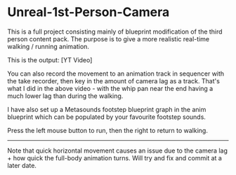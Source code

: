 # Unreal-1st-Person-Camera

This is a full project consisting mainly of blueprint modification of the third person content pack. The purpose is to give a more realistic real-time walking / running animation.

This is the output: [YT Video]

You can also record the movement to an animation track in sequencer with the take recorder, then key in the amount of camera lag as a track. That's what I did in the above video - with the whip pan near the end having a much lower lag than during the walking.

I have also set up a Metasounds footstep blueprint graph in the anim blueprint which can be populated by your favourite footstep sounds.

Press the left mouse button to run, then the right to return to walking.

--------

Note that quick horizontal movement causes an issue due to the camera lag + how quick the full-body animation turns. Will try and fix and commit at a later date.
